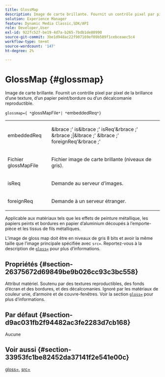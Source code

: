 ```yaml
---
title: GlossMap
description: Image de carte brillante. Fournit un contrôle pixel par pixel de la brillance d’une texture, d’un papier peint/bordure ou d’un décalcomanie reproductible.
solution: Experience Manager
feature: Dynamic Media Classic,SDK/API
role: Developer,User
exl-id: 922fc527-be19-4d7a-b265-7bdb1de80990
source-git-commit: 3be1d948ac22f907169ef09b509f1cebceaec5c4
workflow-type: tm+mt
source-wordcount: '147'
ht-degree: 2%

---
```


# GlossMap {#glossmap}

Image de carte brillante. Fournit un contrôle pixel par pixel de la brillance d’une texture, d’un papier peint/bordure ou d’un décalcomanie reproductible.

`glossmap={ *`glossMapFile`*| *`embeddedReq`*}`

<table id="simpletable_6AFC3DEB61D647339525C7CFFA052608"> 
 <tr class="strow"> 
  <td class="stentry"> <p><span class="codeph"><span class="varname"> embeddedReq</span> </span> </p></td> 
  <td class="stentry"> <p><span class="codeph">&amp;lbrace ;' is&amp;lbrace ;'<span class="varname"> isReq</span>'&amp;rbrace ;' &amp;rbrace ;|&amp;lbrace ;' &amp;lbrace ;'<span class="varname"> foreignReq</span>'&amp;rbrace ;' </span> </p></td> 
 </tr> 
 <tr class="strow"> 
  <td class="stentry"> <p><span class="codeph"><span class="varname"> Fichier glossMapFile</span> </span> </p></td> 
  <td class="stentry"> <p>Fichier image de carte brillante (niveaux de gris). </p></td> 
 </tr> 
 <tr class="strow"> 
  <td class="stentry"> <p><span class="codeph"><span class="varname"> isReq</span> </span> </p></td> 
  <td class="stentry"> <p>Demande au serveur d’images. </p></td> 
 </tr> 
 <tr class="strow"> 
  <td class="stentry"> <p><span class="codeph"><span class="varname"> foreignReq </span> </span> </p></td> 
  <td class="stentry"> <p>Demande à un serveur étranger. </p></td> 
 </tr> 
</table>

Applicable aux matériaux tels que les effets de peinture métallique, les papiers peints et bordures en papier d’aluminium découpés à l’emporte-pièce et les tissus de fils métalliques.

L’image de gloss map doit être en niveaux de gris 8 bits et avoir la même taille que l’image principale spécifiée avec `src=`. Reportez-vous à la description de [`gloss=`](../../../../../ir-api/http-protocol/image-rendering-api-ref/c-ir-http-protocol-ref/c-ir-http-protocol-command-reference/r-ir-http-gloss.md#reference-325aef2ee51e4e1584a06047427340ca) pour plus d’informations.

## Propriétés {#section-26375672d69849be9b026cc93c3bc558}

Attribut matériel. Soutenu par des textures reproductibles, des fonds d’écran et des bordures, et des décalcomanies. Ignoré par les matériaux de couleur unie, d’armoire et de couvre-fenêtres. Voir la section [`gloss=`](../../../../../ir-api/http-protocol/image-rendering-api-ref/c-ir-http-protocol-ref/c-ir-http-protocol-command-reference/r-ir-http-gloss.md#reference-325aef2ee51e4e1584a06047427340ca) pour plus d’informations.

## Par défaut {#section-d9ac031fb2f94482ac3fe2283d7cb168}

Aucune

## Voir aussi {#section-33953fc1be82452da37141f2e541e00c}

[gloss=](../../../../../ir-api/http-protocol/image-rendering-api-ref/c-ir-http-protocol-ref/c-ir-http-protocol-command-reference/r-ir-http-gloss.md#reference-325aef2ee51e4e1584a06047427340ca), [src=](../../../../../ir-api/http-protocol/image-rendering-api-ref/c-ir-http-protocol-ref/c-ir-http-protocol-command-reference/r-ir-src.md#reference-62c98abad22149d68d405ed6aaff8272)
